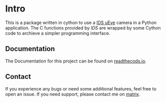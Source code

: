 # Intro 

This is a package written in cython to use a [IDS uEye](https://en.ids-imaging.com) camera in a Python application.
The C functions provided by *IDS* are wrapped by some Cython code to archieve a simpler programming interface.

## Documentation
The Documentation for this project can be found on [readthecods.io](http://cyueye.readthedocs.io/).

## Contact
If you experience any bugs or need some additional features, feel free to open an issue.
If you need support, please contact me on [matrix](https://matrix.to/#/#cyueye:matrix.org).

